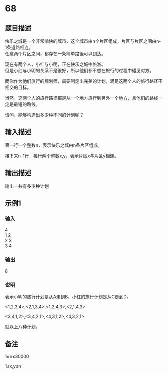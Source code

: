 # 68

## 题目描述

快乐之城是一个非常愉快的城市，这个城市由n个片区组成，片区与片区之间由n-1条道路相连。\
任意两个片区之间，都存在一条简单路径可以到达。

现在有两个人，小红与小明，正在快乐之城中旅游。\
但是小红与小明的关系不是很好，所以他们都不想在旅行的过程中碰见对方。

而你作为他们旅行的规划师，需要制定出完美的计划，满足这两个人的旅行路径不相交的目标。

当然，这两个人的旅行路径都是从一个地方旅行到另外一个地方，且他们的路线一定是最短的路线。

请问，能够构造出多少种不同的计划呢？

## 输入描述

第一行一个整数n，表示快乐之城由n条片区组成。

接下来n-1行，每行两个整数x,y，表示片区x与片区y相连。

## 输出描述

输出一共有多少种计划

## 示例1

### 输入

4\
1 2\
2 3\
3 4

### 输出

8

### 说明

表示小明的旅行计划是从A走到B，小红的旅行计划是从C走到D。

<1,2,3,4>,<2,1,3,4>,<1,2,4,3>,<2,1,4,3>

<3,4,1,2>,<3,4,2,1>,<4,3,1,2>,<4,3,2,1>

就以上八种计划。

## 备注

1≤n≤30000

1≤x,y≤n
